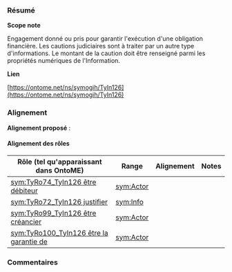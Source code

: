 ### Résumé

**Scope note**

Engagement donné ou pris pour garantir l'exécution d'une obligation financière.	Les cautions judiciaires sont à traiter par un autre type d'informations.	Le montant de la caution doit être renseigné parmi les propriétés numériques de l'Information.

**Lien**

[https://ontome.net/ns/symogih/TyIn126](https://ontome.net/ns/symogih/TyIn126)

### Alignement

**Alignement proposé** :

#### Alignement des rôles

| Rôle (tel qu'apparaissant dans OntoME) | Range | Alignement | Notes |
| ----- | ----- | ----- | ----- |
| [sym:TyRo74_TyIn126 être débiteur](https://ontome.net/ns/symogih/TyRo74_TyIn126) | [sym:Actor](https://ontome.net/ns/symogih/Actor) |   |   |
| [sym:TyRo72_TyIn126 justifier](https://ontome.net/ns/symogih/TyRo72_TyIn126) | [sym:Info](https://ontome.net/ns/symogih/Info) |   |   |
| [sym:TyRo99_TyIn126 être créancier](https://ontome.net/ns/symogih/TyRo99_TyIn126) | [sym:Actor](https://ontome.net/ns/symogih/Actor) |   |   |
| [sym:TyRo100_TyIn126 être la garantie de](https://ontome.net/ns/symogih/TyRo100_TyIn126) | [sym:Actor](https://ontome.net/ns/symogih/Actor) |   |   |

### Commentaires